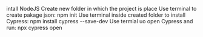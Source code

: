 intall NodeJS
Create new folder in which the project is place
Use terminal to create pakage json: npm init
Use terminal inside created folder to install Cypress: npm install cypress --save-dev
Use termial uo open Cypress and run: npx cypress open